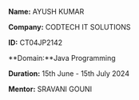 **Name:** AYUSH KUMAR

**Company:** CODTECH IT SOLUTIONS

**ID:** CT04JP2142

**Domain:**Java Programming

**Duration:** 15th June - 15th July 2024

**Mentor:** SRAVANI GOUNI
